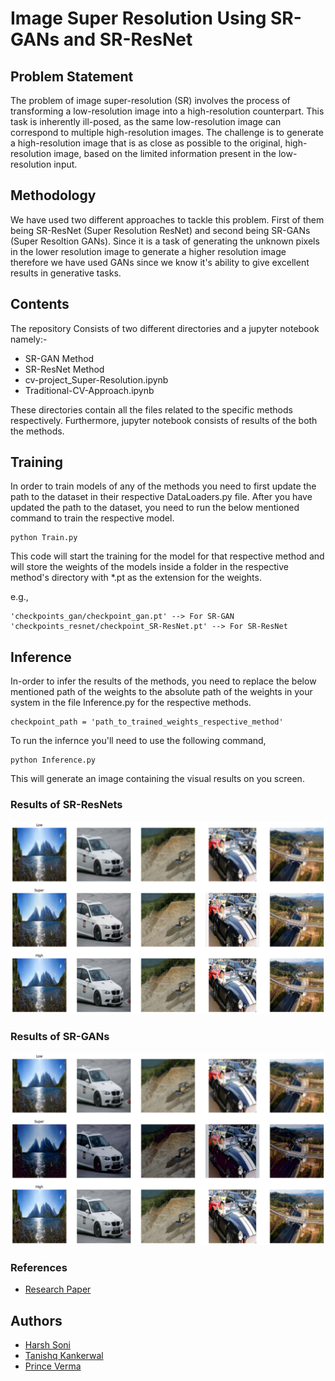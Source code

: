 
# Image Super Resolution Using SR-GANs and SR-ResNet

## Problem Statement
The problem of image super-resolution (SR) involves the process of transforming a low-resolution image into a high-resolution counterpart. This task is inherently ill-posed, as the same low-resolution image can correspond to multiple high-resolution images. The challenge is to generate a high-resolution image that is as close as possible to the original, high-resolution image, based on the limited information present in the low-resolution input.

## Methodology
We have used two different approaches to tackle this problem. First of them being SR-ResNet (Super Resolution ResNet) and second being SR-GANs (Super Resoltion GANs). Since it is a task of generating the unknown pixels in the lower resolution image to generate a higher resolution image therefore we have used GANs since we know it's ability to give excellent results in generative tasks.


## Contents
The repository Consists of two different directories and a jupyter notebook namely:-
- SR-GAN Method
- SR-ResNet Method
- cv-project_Super-Resolution.ipynb
- Traditional-CV-Approach.ipynb

These directories contain all the files related to the specific methods respectively. Furthermore, jupyter notebook consists of results of the both the methods.


## Training
In order to train models of any of the methods you need to first update the path to the dataset in their respective DataLoaders.py file.
After you have updated the path to the dataset, you need to run the below mentioned command to train the respective model.

```
python Train.py
```
This code will start the training for the model for that respective method and will store the weights of the models inside a folder in the respective method's directory with *.pt as the extension for the weights.

e.g.,
```
'checkpoints_gan/checkpoint_gan.pt' --> For SR-GAN
'checkpoints_resnet/checkpoint_SR-ResNet.pt' --> For SR-ResNet
```


## Inference
In-order to infer the results of the methods, you need to replace the below mentioned path of the weights to the absolute path of the weights in your system in the file Inference.py for the respective methods.

```
checkpoint_path = 'path_to_trained_weights_respective_method'
```

To run the infernce you'll need to use the following command,
```
python Inference.py
```
This will generate an image containing the visual results on you screen.

### Results of SR-ResNets
<img src="SR-ResNet Method/Results.png" >

### Results of SR-GANs
<img src="SR-GAN Method/Results.png" >

### References
- [Research Paper](https://arxiv.org/pdf/1609.04802)

## Authors
- [Harsh Soni](https://github.com/Harsh200112)
- [Tanishq Kankerwal](https://github.com/B21BB032)
- [Prince Verma](https://github.com/Princeverma3844)
